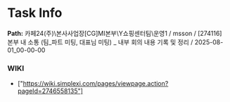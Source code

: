 # Task Info

**Path:** 카페24(주)\본사사업장\[CG]MI본부\Y쇼핑센터팀\운영1 / msson / [274116] 본부 내 소통 (팀_파트 미팅, 대표님 미팅) _ 내부 회의 내용 기록 및 정리 / 2025-08-01_00-00-00

### WIKI
- ["https://wiki.simplexi.com/pages/viewpage.action?pageId=2746558135"]


